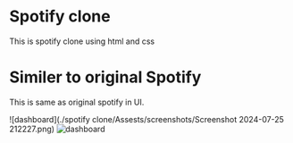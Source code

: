 # Spotify clone

This is spotify clone using html and css

# Similer to original Spotify

This is same as original spotify
in UI.

![dashboard](./spotify clone/Assests/screenshots/Screenshot 2024-07-25 212227.png)
![dashboard](./Assests/screenshots/Screenshot%202024-07-25%20212241.png)
